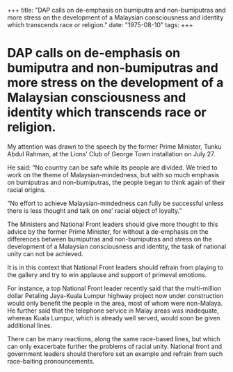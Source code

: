 +++ 
title: "DAP calls on de-emphasis on bumiputra and non-bumiputras and more stress on the development of a Malaysian consciousness and identity which transcends race or religion."
date: "1975-08-10"
tags:
+++

# DAP calls on de-emphasis on bumiputra and non-bumiputras and more stress on the development of a Malaysian consciousness and identity which transcends race or religion.

My attention was drawn to the speech by the former Prime Minister, Tunku Abdul Rahman, at the Lions’ Club of George Town installation on July 27.

He said: “No country can be safe while its people are divided. We tried to work on the theme of Malaysian-mindedness, but with so much emphasis on bumiputras and non-bumiputras, the people began to think again of their racial origins.</u>

“No effort to achieve Malaysian-mindedness can fully be successful unless there is less thought and talk on one’ racial object of loyalty.”

The Ministers and National Front leaders should give more thought to this advice by the former Prime Minister, for without a de-emphasis on the differences between bumiputras and non-bumiputras and stress on the development of a Malaysian consciousness and identity, the task of national unity can not be achieved.

It is in this context that National Front leaders should refrain from playing to the gallery and try to win applause and support of primeval emotions.

For instance, a top National Front leader recently said that the multi-million dollar Petaling Jaya-Kuala Lumpur highway project now under construction would only benefit the people in the area, most of whom were non-Malaya. He further said that the telephone service in Malay areas was inadequate, whereas Kuala Lumpur, which is already well served, would soon be given additional lines.

There can be many reactions, along the same race-based lines, but which can only exacerbate further the problems of racial unity. National front and government leaders should therefore set an example and refrain from such race-baiting pronouncements.

 

